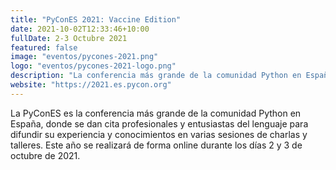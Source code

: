 ```yaml
---
title: "PyConES 2021: Vaccine Edition"
date: 2021-10-02T12:33:46+10:00
fullDate: 2-3 Octubre 2021
featured: false
image: "eventos/pycones-2021.png"
logo: "eventos/pycones-2021-logo.png"
description: "La conferencia más grande de la comunidad Python en España, donde se dan cita profesionales y entusiastas del lenguaje para difundir su experiencia y conocimientos."
website: "https://2021.es.pycon.org"
---
```


La PyConES es la conferencia más grande de la comunidad Python en España, donde se dan cita profesionales y entusiastas del lenguaje para difundir su experiencia y conocimientos en varias sesiones de charlas y talleres. Este año se realizará de forma online durante los días 2 y 3 de octubre de 2021. 